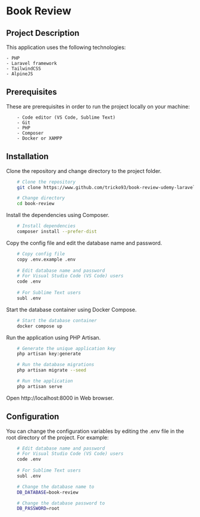 # Book Review

## Project Description

This application uses the following technologies:

	- PHP
	- Laravel framework
	- TailwindCSS
	- AlpineJS

## Prerequisites

These are prerequisites in order to run the project locally on your machine:

		- Code editor (VS Code, Sublime Text)
		- Git
		- PHP
		- Composer
		- Docker or XAMPP

## Installation

Clone the repository and change directory to the project folder.

```sh
	# Clone the repository
	git clone https://www.github.com/tricko93/book-review-udemy-laravel book-review

	# Change directory
	cd book-review
```

Install the dependencies using Composer.

```sh
	# Install dependencies
	composer install --prefer-dist
```

Copy the config file and edit the database name and password.

```sh
	# Copy config file
	copy .env.example .env
	
	# Edit database name and password 
	# For Visual Studio Code (VS Code) users
	code .env
	
	# For Sublime Text users
	subl .env
```

Start the database container using Docker Compose.

```sh
	# Start the database container
	docker compose up
```

Run the application using PHP Artisan.

```sh
	# Generate the unique application key
	php artisan key:generate

	# Run the database migrations
	php artisan migrate --seed

	# Run the application
	php artisan serve
```

Open http://localhost:8000 in Web browser.

## Configuration

You can change the configuration variables by editing the .env file in the root directory of the project. For example:

```sh
	# Edit database name and password 
	# For Visual Studio Code (VS Code) users
	code .env
	
	# For Sublime Text users
	subl .env

	# Change the database name to
	DB_DATABASE=book-review

	# Change the database password to
	DB_PASSWORD=root
```
